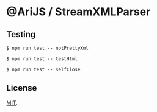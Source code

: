 # @AriJS / StreamXMLParser

## Testing

```
$ npm run test -- notPrettyXml

$ npm run test -- testHtml

$ npm run test -- selfClose
```

## License

[MIT](LICENSE).
